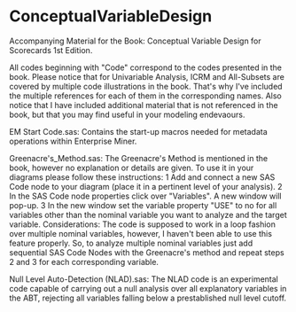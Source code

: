 # ConceptualVariableDesign
Accompanying Material for the Book: Conceptual Variable Design for Scorecards 1st Edition.

All codes beginning with "Code" correspond to the codes presented in the book.
Please notice that for Univariable Analysis, ICRM and All-Subsets are covered by multiple code illustrations in the book. That's why I've included the multiple references for each of them in the corresponding names.
Also notice that I have included additional material that is not referenced in the book, but that you may find useful in your modeling endevaours.

EM Start Code.sas: Contains the start-up macros needed for metadata operations within Enterprise Miner.

Greenacre's_Method.sas: The Greenacre's Method is mentioned in the book, however no explanation or details are given. To use it in your diagrams please follow these instructions:
  1 Add and connect a new SAS Code node to your diagram (place it in a pertinent level of your analysis).
  2 In the SAS Code node properties click over "Variables". A new window will pop-up.
  3 In the new window set the variable property "USE" to no for all variables other than the nominal variable you want to analyze and the target variable.
  Considerations: The code is supposed to work in a loop fashion over multiple nominal variables, however, I haven't been able to use this feature properly. So, to analyze multiple nominal variables just add sequential SAS Code Nodes with the Greenacre's method and repeat   steps 2 and 3 for each corresponding variable.
  
Null Level Auto-Detection (NLAD).sas: The NLAD code is an experimental code capable of carrying out a null analysis over all explanatory variables in the ABT, rejecting all variables falling below a prestablished null level cutoff.





